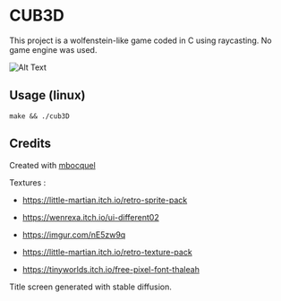 # CUB3D

This project is a wolfenstein-like game coded in C using raycasting. No game engine was used.

![Alt Text](./readme/game.gif)

## Usage (linux)

```console
make && ./cub3D
```

## Credits

Created with [mbocquel](https://github.com/mbocquel)

Textures :
- https://little-martian.itch.io/retro-sprite-pack

- https://wenrexa.itch.io/ui-different02

- https://imgur.com/nE5zw9q

- https://little-martian.itch.io/retro-texture-pack

- https://tinyworlds.itch.io/free-pixel-font-thaleah

Title screen generated with stable diffusion.
